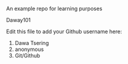 
An example repo for learning purposes

Daway101

Edit this file to add your Github username here:
1. Dawa Tsering
2. anonymous
3. Git/Github
